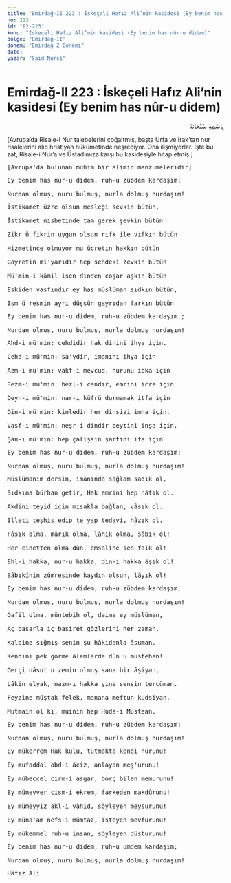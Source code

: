 ```yaml
---
title: "Emirdağ-II 223 : İskeçeli Hafız Ali’nin kasidesi (Ey benim has nûr-u didem)"
no: 223
id: "E2-223"
konu: "İskeçeli Hafız Ali’nin kasidesi (Ey benim has nûr-u didem)"
bolge: "Emirdağ-II"
donem: "Emirdağ 2 Dönemi"
date: 
yazar: "Said Nursî"
---
```


# Emirdağ-II 223 : İskeçeli Hafız Ali’nin kasidesi (Ey benim has nûr-u didem)

<p class="arabic" dir="rtl" title="Meal: “Her türlü noksan sıfatlardan yüce olan Allah’ın adıyla.”">بِاسْمِهِ سُبْحَانَهُ</p>

<p class="takdim">[Avrupa’da Risale-i Nur talebelerini çoğaltmış, başta Urfa ve Irak’tan nur risalelerini alıp hristiyan hükümetinde neşrediyor. Ona ilişmiyorlar. İşte bu zat, Risale-i Nur’a ve Üstadımıza karşı bu kasidesiyle hitap etmiş.]</p>

<pre>
[Avrupa'da bulunan mühim bir alimin manzumeleridir]
</pre>

<pre>
Ey benim has nur-u didem, ruh-u zübdem kardaşım;
 
Nurdan olmuş, nuru bulmuş, nurla dolmuş nurdaşım!
</pre>

<pre>
İstikamet üzre olsun mesleği sevkin bütün,
 
İstikamet nisbetinde tam gerek şevkin bütün
 
Zikr ü fikrin uygun olsun rıfk ile vıfkın bütün
 
Hizmetince olmuyor mu ücretin hakkın bütün
 
Gayretin mi'yarıdır hep sendeki zevkin bütün
 
Mü'min-i kâmil isen dinden coşar aşkın bütün
 
Eskiden vasfındır ey has müslüman sıdkın bütün,
 
İsm ü resmin ayrı düşsün gayrıdan farkın bütün
</pre>

<pre>
Ey benim has nur-u didem, ruh-u zübdem kardaşım ;
 
Nurdan olmuş, nuru bulmuş, nurla dolmuş nurdaşım!
</pre>

<pre>
Ahd-i mü'min: cehdidir hak dinini ihya için.
 
Cehd-i mü'min: sa'ydir, imanını ihya için
 
Azm-i mü'min: vakf-ı mevcud, nurunu ibka için
 
Rezm-i mü'min: bezl-i candır, emrini icra için
 
Deyn-i mü'min: nar-ı küfrü durmamak itfa için
 
Din-i mü'min: kinledir her dinsizi imha için.
 
Vasf-ı mü'min: neşr-i dindir beytini inşa için.
 
Şan-ı mü'min: hep çalışsın şartını ifa için
</pre>

<pre>
Ey benim has nur-u didem, ruh-u zübdem kardaşım;
 
Nurdan olmuş, nuru bulmuş, nurla dolmuş nurdaşım!
</pre>

<pre>
Müslümanım dersin, imanında sağlam sadık ol,
 
Sıdkına bürhan getir, Hak emrini hep nâtık ol.
 
Akdini teyid için misakla bağlan, vâsık ol.
 
İlleti teşhis edip te yap tedavi, hâzık ol.
 
Fâsık olma, mârık olma, lâhik olma, sâbık ol!
 
Her cihetten olma dûn, emsaline sen faik ol!
 
Ehl-i hakka, nur-u hakka, din-i hakka âşık ol!
 
Sâbıkînin zümresinde kaydın olsun, lâyık ol!
</pre>

<pre>
Ey benim has nur-u didem, ruh-u zübdem kardaşım;
 
Nurdan olmuş, nuru bulmuş, nurla dolmuş nurdaşım!
</pre>

<pre>
Gafil olma, müntebih ol, daima ey müslüman,
 
Aç basarla iç basiret gözlerini her zaman.
 
Kalbine sığmış senin şu hâkidanla âsuman.
 
Kendini pek görme âlemlerde dûn u müstehan!
 
Gerçi nâsut u zemin olmuş sana bir âşiyan,
 
Lâkin elyak, nazm-ı hakka yine sensin tercüman.
 
Feyzine müştak felek, manana meftun kudsiyan,
 
Mutmain ol ki, muinin hep Huda-i Müstean.
</pre>

<pre>
Ey benim has nur-u didem, ruh-u zübdem kardaşım;
 
Nurdan olmuş, nuru bulmuş, nurla dolmuş nurdaşım!
</pre>

<pre>
Ey mükerrem Hak kulu, tutmakta kendi nurunu!
 
Ey mufaddal abd-i âciz, anlayan meş'urunu!
 
Ey mübeccel cirm-i asgar, borç bilen memurunu!
 
Ey münevver cism-i ekrem, farkeden makdûrunu!
 
Ey mümeyyiz akl-ı vâhid, söyleyen meysurunu!
 
Ey müna'am nefs-i mümtaz, isteyen mevfurunu!
 
Ey mükemmel ruh-u insan, söyleyen düsturunu!
</pre>

<pre>
Ey benim has nur-u didem, ruh-u umdem kardaşım;
 
Nurdan olmuş, nuru bulmuş, nurla dolmuş nurdaşım!
</pre>

<pre>
Hâfız Ali
</pre>
